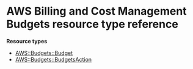 # AWS Billing and Cost Management Budgets resource type reference<a name="AWS_Budgets"></a>

**Resource types**
+ [AWS::Budgets::Budget](aws-resource-budgets-budget.md)
+ [AWS::Budgets::BudgetsAction](aws-resource-budgets-budgetsaction.md)